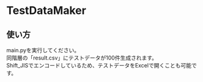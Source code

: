 # TestDataMaker

## 使い方

main.pyを実行してください。  
同階層の「result.csv」にテストデータが100件生成されます。  
Shift_JISでエンコードしているため、テストデータをExcelで開くことも可能です。  
